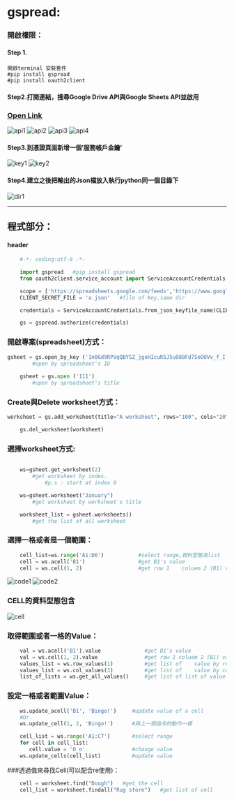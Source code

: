 # gspread: 
### 開啟權限：
#### Step 1.
		
	開啟terminal 安裝套件
	#pip install gspread			
	#pip install oauth2client	




#### Step2.打開連結，搜尋Google Drive API與Google Sheets API並啟用 
### [Open Link ](https://console.developers.google.com/apis/)
![api1](./api1.jpg)
![api2](./api2.jpg)
![api3](./api3.jpg)
![api4](./api4.jpg)

#### Step3.到憑證頁面新增一個’服務帳戶金鑰’
![key1](./key1.jpg)
![key2](./key2.jpg)

#### Step4.建立之後把輸出的Json檔放入執行python同一個目錄下
![dir1](./dir1.jpg)

---
## 程式部分：
#### header
	
```python 
	#-*- coding:utf-8 -*-

	import gspread   #pip install gspread
	from oauth2client.service_account import ServiceAccountCredentials   #pip install --upgrade oauth2client

	scope = ['https://spreadsheets.google.com/feeds','https://www.googleapis.com/auth/drive']
	CLIENT_SECRET_FILE = 'a.json'   #file of Key,same dir

	credentials = ServiceAccountCredentials.from_json_keyfile_name(CLIENT_SECRET_FILE,scope)

	gs = gspread.authorize(credentials)
```

### 開啟專案(spreadsheet)方式：
```python
gsheet = gs.open_by_key ('1n0Gd9RPVqQBYSZ_jgoHIcuR5J5uO88Fd7SeOUVv_f_I')   
		#open by spreadsheet's ID
	
	gsheet = gs.open ('111')  
		#open by spreadsheet's title
```
### Create與Delete worksheet方式：
```python
worksheet = gs.add_worksheet(title="A worksheet", rows="100", cols="20")

	gs.del_worksheet(worksheet)
```
### 選擇worksheet方式:
```python

	ws=gsheet.get_worksheet(2)            
		#get worksheet by index.               
			#p.s : start at index 0

	ws=gsheet.worksheet("January")        
		#get worksheet by worksheet's title

	worksheet_list = gsheet.worksheets()  
		#get the list of all worksheet
```
### 選擇一格或者是一個範圍：
```python
	cell_list=ws.range('A1:D6')  		  #select range,資料型態為list
	cell = ws.acell('B1')				  #get B1's value
	cell = ws.cell(1, 2)   				  #get row 1 	coluem 2 (B1) value
```
![code1](./code1.jpg)
![code2](./code2.jpg)
### CELL的資料型態包含
![cell](./cell.jpg)

### 取得範圍或者一格的Value：
```python
	val = ws.acell('B1').value  			#get B1's value
	val = ws.cell(1, 2).value   			#get row 1 coluem 2 (B1) value
	values_list = ws.row_values(1)  		#get list of 	value by row (p.s:start at 1)
	values_list = ws.col_values(3)  		#get list of 	value by column (p.s:start at 1)
	list_of_lists = ws.get_all_values()     #get list of list of value 
```
### 設定一格或者範圍Value：
```python
	ws.update_acell('B1', 'Bingo!')		#update value of a cell
	#Or
	ws.update_cell(1, 2, 'Bingo!')		#與上一個指令的動作一樣

	cell_list = ws.range('A1:C7')		#select range 
	for cell in cell_list:
	   cell.value = 'O_o'				#change value
	ws.update_cells(cell_list)			#update value 
```
###透過值來尋找Cell(可以配合re使用)：
```python
	cell = worksheet.find("Dough")   #get the cell 
	cell_list = worksheet.findall("Rug store")   #get list of cell 
```